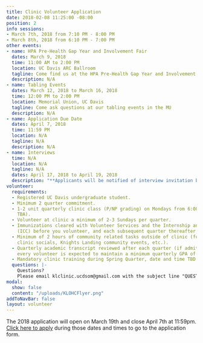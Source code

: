 ```yaml
---
title: Clinic Volunteer Application
date: 2018-02-08 11:25:00 -08:00
position: 2
info sessions:
- March 7th, 2018 from 7:10 PM - 8:00 PM
- March 8th, 2018 from 6:10 PM - 7:00 PM
other events:
- name: HPA Pre-Health Gap Year and Involvement Fair
  dates: March 9, 2018
  time: 11:00 AM to 2:00 PM
  location: UC Davis ARC Ballroom
  tagline: Come find us at the HPA Pre-Health Gap Year and Involvement Fair
  description: N/A
- name: Tabling Events
  dates: March 12, 2018 to March 16, 2018
  time: 12:00 PM to 2:00 PM
  location: Memorial Union, UC Davis
  tagline: Come ask questions at our tabling events in the MU
  description: N/A
- name: Application Due Date
  dates: April 7, 2018
  time: 11:59 PM
  location: N/A
  tagline: N/A
  description: N/A
- name: Interviews
  time: N/A
  location: N/A
  tagline: N/A
  dates: April 17, 2018 to April 19, 2018
  description: "**Applicants will be notified of interview invitation by April 13th**"
volunteer:
  requirements:
  - Registered UC Davis undergraduate student.
  - Minimum 2 quarter commitment.
  - 1-2 unit quarterly clinic class (P/NP grading) on Mondays from 6:00-7:00pm (classroom
    TBA).
  - Volunteer at clinic a minimum of 2-3 Sundays per quarter.
  - Immunizations cleared with Volunteer Services and the Internship and Career Center
    (ICC) before you volunteer, and each subsequent quarter thereafter.
  - Minimum of 2 hours of community related tasks outside of clinic (fundraising,
    clinic socials, Knights Landing community events, etc.).
  - Quarterly academic transcript reviewed after each quarter (if admitted to clinic,
    every volunteer is expected to maintain a minimum quarterly GPA of 3.0).
  - Mandatory clinic training during Spring Quarter, date and time TBD.
  questions: |-
    Questions?
    Please email klclinic.ucdsom@gmail.com with the subject line "QUESTION".
modal:
  show: false
  content: "/uploads/KLOHCFlyer.png"
addToNavBar: false
layout: volunteer
---
```


The 2018 application will open on March 19th and close April 7th at 11:59pm. [Click here to apply](https://goo.gl/forms/FMHI31aW3qDpPHyo1) during those dates and times to go to the application form.
